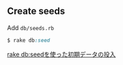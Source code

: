 ## Create seeds

Add `db/seeds.rb`

```ruby
$ rake db:seed
```

[rake db:seedを使った初期データの投入](https://www.javadrive.jp/rails/model/index10.html)
